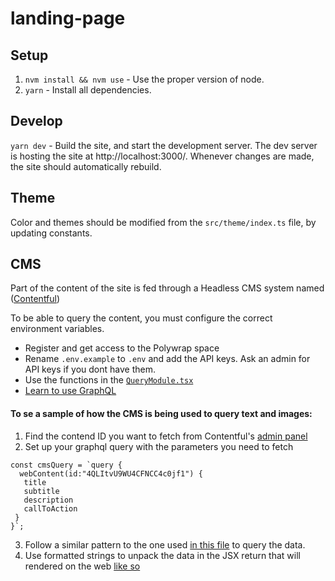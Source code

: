 # landing-page

## Setup
1. `nvm install && nvm use` - Use the proper version of node.
1. `yarn` - Install all dependencies.

## Develop
`yarn dev` - Build the site, and start the development server. The dev server is hosting the site at http://localhost:3000/. Whenever changes are made, the site should automatically rebuild.

## Theme 

Color and themes should be modified from the `src/theme/index.ts` file, by updating constants.

## CMS 

Part of the content of the site is fed through a Headless CMS system named ([Contentful](https://app.contentful.com/spaces/tmv21jqhvpr2/))

To be able to query the content, you must configure the correct environment variables. 
- Register and get access to the Polywrap space
- Rename `.env.example` to `.env` and add the API keys. Ask an admin for API keys if you dont have them.
- Use the functions in the [`QueryModule.tsx`](./src/components/QueryModule.tsx)
- [Learn to use GraphQL](https://devhints.io/graphql)

#### To se a sample of how the CMS is being used to query text and images:

1. Find the contend ID you want to fetch from Contentful's [admin panel](https://www.contentful.com/)
2. Set up your graphql query with the parameters you need to fetch
```
const cmsQuery = `query { 
  webContent(id:"4QLItvU9WU4CFNCC4c0jf1") { 
   title 
   subtitle
   description
   callToAction
 } 
}`;
```
3. Follow a similar pattern to the one used [in this file](https://github.com/polywrap/landing-page/blob/99c1e7977a371e4744ab59c4f513cfe2b0ef0e97/src/components/DemoSection.tsx#L76-L108) to query the data.
4. Use formatted strings to unpack the data in the JSX return that will rendered on the web [like so](https://github.com/polywrap/landing-page/blob/99c1e7977a371e4744ab59c4f513cfe2b0ef0e97/src/components/DemoSection.tsx#L136)